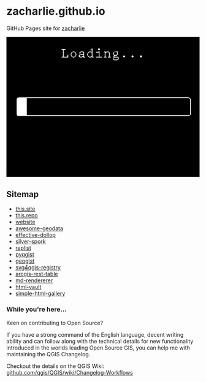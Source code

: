# zacharlie.github.io

GitHub Pages site for [zacharlie](https://github.com/zacharlie)

<a href="https://www.youtube.com/watch?v=dQw4w9WgXcQ">![Loading](10-Seconds-Loading.gif)</a>

## Sitemap

* [this.site](https://zacharlie.github.io)
* [this.repo](https://github.com/zacharlie/zacharlie.github.io)
* [website](https://devpages.pages.dev/)
* [awesome-geodata](https://github.com/kartoza/awesome-geodata)
* [effective-dollop](https://github.com/zacharlie/effective-dollop)
* [silver-spork](https://zacharlie.github.io/silver-spork)
* [replist](https://zacharlie.github.io/replist)
* [pyqgist](https://zacharlie.github.io/pyqgist/)
* [geogist](https://zacharlie.github.io/geogist/)
* [svg4qgis-registry](https://zacharlie.github.io/svg4qgis-registry)
* [arcgis-rest-table](https://zacharlie.github.io/arcgis-rest-table)
* [md-rendererer](https://zacharlie.github.io/md-rendererer)
* [html-vault](https://zacharlie.github.io/html-vault)
* [simple-html-gallery](https://zacharlie.github.io/simple-html-gallery)

### While you're here...

Keen on contributing to Open Source?

If you have a strong command of the English language, decent writing ability and can follow along with the technical details for new functionality introduced in the worlds leading Open Source GIS, you can help me with maintaining the QGIS Changelog.

Checkout the details on the QGIS Wiki: [github.com/qgis/QGIS/wiki/Changelog-Workflows](https://github.com/qgis/QGIS/wiki/Changelog-Workflows#conventions-for-changelog-entries)
